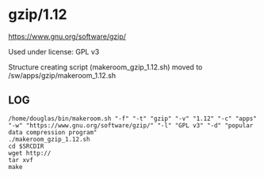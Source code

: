 gzip/1.12
========================

<https://www.gnu.org/software/gzip/>

Used under license:
GPL v3


Structure creating script (makeroom_gzip_1.12.sh) moved to /sw/apps/gzip/makeroom_1.12.sh

LOG
---

    /home/douglas/bin/makeroom.sh "-f" "-t" "gzip" "-v" "1.12" "-c" "apps" "-w" "https://www.gnu.org/software/gzip/" "-l" "GPL v3" "-d" "popular data compression program"
    ./makeroom_gzip_1.12.sh
    cd $SRCDIR
    wget http://
    tar xvf 
    make

